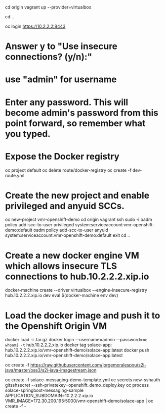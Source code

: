cd origin
vagrant up --provider=virtualbox

cd ..

oc login https://10.2.2.2:8443
# Answer y to "Use insecure connections? (y/n):"
# use "admin" for username
# Enter any password.  This will become admin's password from this point forward, so remember what you typed.

# Expose the Docker registry
oc project default
oc delete route/docker-registry
oc create -f dev-route.yml

# Create the new project and enable privileged and anyuid SCCs.
oc new-project vmr-openshift-demo
cd origin
vagrant ssh
sudo -i
oadm policy add-scc-to-user privileged system:serviceaccount:vmr-openshift-demo:default
oadm policy add-scc-to-user anyuid system:serviceaccount:vmr-openshift-demo:default
exit
cd ..

# Create a new docker engine VM which allows insecure TLS connections to hub.10.2.2.2.xip.io
docker-machine create --driver virtualbox --engine-insecure-registry hub.10.2.2.2.xip.io dev
eval $(docker-machine env dev)

# Load the docker image and push it to the Openshift Origin VM
docker load -i <image>.tar.gz
docker login --username=admin --password=`oc whoami -t` hub.10.2.2.2.xip.io
docker tag solace-app:<version-tag> hub.10.2.2.2.xip.io/vmr-openshift-demo/solace-app:latest
docker push hub.10.2.2.2.xip.io/vmr-openshift-demo/solace-app:latest

oc create -f https://raw.githubusercontent.com/jorgemoralespou/s2i-java/master/ose3/s2i-java-imagestream.json

oc create -f solace-messaging-demo-template.yml
oc secrets new-sshauth gitsshsecret --ssh-privatekey=openshift_demo_deploy.key
oc process solace-springboot-messaging-sample APPLICATION_SUBDOMAIN=10.2.2.2.xip.io VMR_IMAGE=172.30.200.195:5000/vmr-openshift-demo/solace-app  | oc create -f -